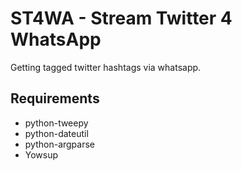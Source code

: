 ST4WA - Stream Twitter 4 WhatsApp
=====

Getting tagged twitter hashtags via whatsapp.

## Requirements ##

* python-tweepy
* python-dateutil
* python-argparse
* Yowsup

